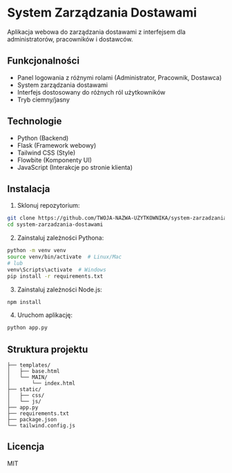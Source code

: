 # System Zarządzania Dostawami

Aplikacja webowa do zarządzania dostawami z interfejsem dla administratorów, pracowników i dostawców.

## Funkcjonalności

- Panel logowania z różnymi rolami (Administrator, Pracownik, Dostawca)
- System zarządzania dostawami
- Interfejs dostosowany do różnych ról użytkowników
- Tryb ciemny/jasny

## Technologie

- Python (Backend)
- Flask (Framework webowy)
- Tailwind CSS (Style)
- Flowbite (Komponenty UI)
- JavaScript (Interakcje po stronie klienta)

## Instalacja

1. Sklonuj repozytorium:
```bash
git clone https://github.com/TWOJA-NAZWA-UZYTKOWNIKA/system-zarzadzania-dostawami.git
cd system-zarzadzania-dostawami
```

2. Zainstaluj zależności Pythona:
```bash
python -m venv venv
source venv/bin/activate  # Linux/Mac
# lub
venv\Scripts\activate  # Windows
pip install -r requirements.txt
```

3. Zainstaluj zależności Node.js:
```bash
npm install
```

4. Uruchom aplikację:
```bash
python app.py
```

## Struktura projektu

```
├── templates/
│   ├── base.html
│   └── MAIN/
│       └── index.html
├── static/
│   ├── css/
│   └── js/
├── app.py
├── requirements.txt
├── package.json
└── tailwind.config.js
```

## Licencja

MIT 